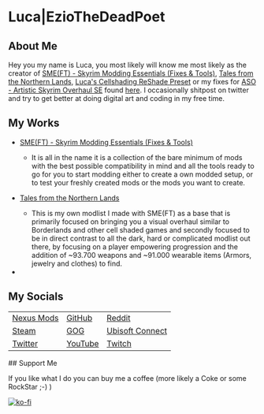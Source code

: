 # Luca|EzioTheDeadPoet

## About Me

Hey you my name is Luca, you most likely will know me most likely as the creator of [SME(FT) - Skyrim Modding Essentials (Fixes & Tools)](https://eziothedeadpoet.github.io/SME-FT-/), [Tales from the Northern Lands](https://eziothedeadpoet.github.io/Tales-from-the-Northern-Lands/), [Luca's Cellshading ReShade Preset](https://www.nexusmods.com/skyrimspecialedition/mods/40578) or my fixes for [ASO - Artistic Skyrim Overhaul SE](https://www.nexusmods.com/skyrimspecialedition/mods/9111) found [here](https://www.nexusmods.com/users/42051055?tab=user+files). I occasionally shitpost on twitter and try to get better at doing digital art and coding in my free time.

## My Works

- [SME(FT) - Skyrim Modding Essentials (Fixes & Tools)](https://eziothedeadpoet.github.io/SME-FT-/)
  - It is all in the name it is a collection of the bare minimum of mods with the best possible compatibility in mind and all the tools ready to go for you to start modding either to create a own modded setup, or to test your freshly created mods or the mods you want to create.

- [Tales from the Northern Lands](https://eziothedeadpoet.github.io/Tales-from-the-Northern-Lands/)
  - This is my own modlist I made with SME(FT) as a base that is primarily focused on bringing you a visual overhaul similar to Borderlands and other cell shaded games and secondly focused to be in direct contrast to all the dark, hard or complicated modlist out there, by focusing on a player empowering progression and the addition of ~93.700 weapons and ~91.000 wearable items (Armors, jewelry and clothes) to find.

- 

## My Socials
<!-- markdownlint-disable MD033 -->
<table>
    <tr>
        <td><a href="https://www.nexusmods.com/users/42051055">Nexus Mods</a></td>
        <td><a href="https://github.com/EzioTheDeadPoet">GitHub</a></td>
        <td><a href="https://www.reddit.com/user/EzioTheDeadPoet">Reddit</a></td>
    </tr>
    <tr>
        <td><a href="https://steamcommunity.com/id/EzioTheDeadPoet/">Steam</a></td>
        <td><a href="https://www.gog.com/u/EzioTheDeadPoet">GOG</a></td>
        <td><a href="https://ubisoftconnect.com/en-US/profile/Sw33tChiliSauce">Ubisoft Connect</a></td>
    </tr>
    <tr>
        <td><a href="https://twitter.com/eziothedeadpoet">Twitter</a></td>
        <td><a href="https://www.youtube.com/channel/UCJ7aCKDsa8CYbPaghfTcQ9Q">YouTube</a></td>
        <td><a href="https://www.twitch.tv/eziothedeadpoet">Twitch</a></td>
    </tr>
</table>
<!-- markdownlint-enable MD033 -->
## Support Me

If you like what I do you can buy me a coffee (more likely a Coke or some RockStar ;-) )

[![ko-fi](https://www.ko-fi.com/img/githubbutton_sm.svg)](https://ko-fi.com/L4L12PVW6)
